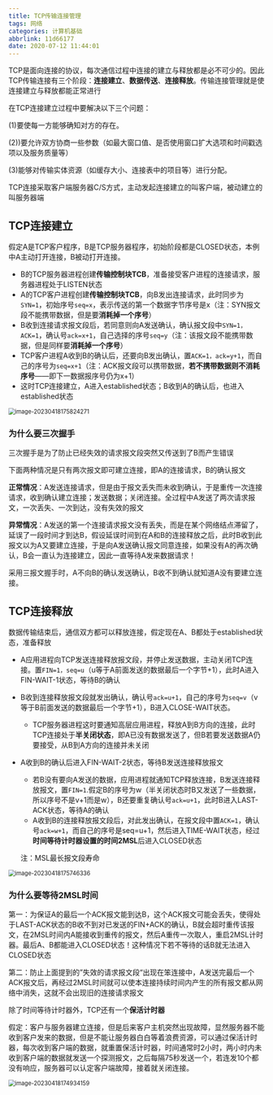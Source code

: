 ```yaml
---
title: TCP传输连接管理
tags: 网络
categories: 计算机基础
abbrlink: 11d66177
date: 2020-07-12 11:44:01
---
```


TCP是面向连接的协议，每次通信过程中连接的建立与释放都是必不可少的。因此TCP传输连接有三个阶段：**连接建立**、**数据传送**、**连接释放**。传输连接管理就是使连接建立与释放都能正常进行

在TCP连接建立过程中要解决以下三个问题：

(1)要使每一方能够确知对方的存在。

(2))要允许双方协商一些参数（如最大窗口值、是否使用窗口扩大选项和时间戳选项以及服务质量等）

(3)能够对传输实体资源（如缓存大小、连接表中的项目等）进行分配。

TCP连接采取客户端服务器C/S方式，主动发起连接建立的叫客户端，被动建立的叫服务器端

<!--more-->



## TCP连接建立

假定A是TCP客户程序，B是TCP服务器程序，初始阶段都是CLOSED状态，本例中A主动打开连接，B被动打开连接。

- B的TCP服务器进程创建**传输控制块TCB**，准备接受客户进程的连接请求，服务器进程处于LISTEN状态
- A的TCP客户进程创建**传输控制块TCB**，向B发出连接请求，此时同步为`SYN=1`，初始序号`seq=x`，表示传送的第一个数据字节序号是x（注：SYN报文段不能携带数据，但是要**消耗掉一个序号**）
- B收到连接请求报文段后，若同意则向A发送确认，确认报文段中`SYN=1，ACK=1`，确认号`ack=x+1`，自己选择的序号`seq=y`（注：该报文段不能携带数据，但是同样要**消耗掉一个序号**）
- TCP客户进程A收到B的确认后，还要向B发出确认，置`ACK=1，ack=y+1`，而自己的序号为`seq=x+1`（注：ACK报文段可以携带数据，**若不携带数据则不消耗序号**——即下一数据报序号仍为x+1）
- 这时TCP连接建立，A进入established状态；B收到A的确认后，也进入established状态

<img src="https://jihulab.com/Leslie61/imagelake/-/raw/main/pictures/2023/04/image-20230418175824271.png" alt="image-20230418175824271" style="zoom:80%;" />



### 为什么要三次握手

三次握手是为了防止已经失效的请求报文段突然又传送到了B而产生错误

下面两种情况是只有两次报文即可建立连接，即A的连接请求，B的确认报文

**正常情况**：A发送连接请求，但是由于报文丢失而未收到确认，于是重传一次连接请求，收到确认建立连接；发送数据；关闭连接。全过程中A发送了两次请求报文，一次丢失、一次到达，没有失效的报文

**异常情况**：A发送的第一个连接请求报文没有丢失，而是在某个网络结点滞留了，延误了一段时间才到达B，假设延误时间到在A和B的连接释放之后，此时B收到此报文以为A又要建立连接，于是向A发送确认报文同意连接，如果没有A的再次确认，B会一直认为连接建立，因此一直等待A发来数据请求！

采用三报文握手时，A不向B的确认发送确认，B收不到确认就知道A没有要建立连接。



## TCP连接释放

数据传输结束后，通信双方都可以释放连接，假定现在A、B都处于established状态，准备释放

- A应用进程向TCP发送连接释放报文段，并停止发送数据，主动关闭TCP连接。置`FIN=1，seq=u`（u等于A前面发送的数据最后一个字节+1），此时A进入FIN-WAIT-1状态，等待B的确认

- B收到连接释放报文段就发出确认，确认号`ack=u+1`，自己的序号为`seq=v`（v等于B前面发送的数据最后一个字节+1），B进入CLOSE-WAIT状态。

  - TCP服务器进程这时要通知高层应用进程，释放A到B方向的连接，此时TCP连接处于**半关闭状态**，即A已没有数据发送了，但B若要发送数据A仍要接受，从B到A方向的连接并未关闭

- A收到B的确认后进入FIN-WAIT-2状态，等待B发送连接释放报文

  - 若B没有要向A发送的数据，应用进程就通知TCP释放连接，B发送连接释放报文，置`FIN=1`.假定B的序号为w（半关闭状态时B又发送了一些数据，所以序号不是v+1而是w），B还要重复确认号`ack=u+1`，此时B进入LAST-ACK状态，等待A的确认
  - A收到B的连接释放报文段后，对此发出确认，在报文段中置`ACK=1`，确认号`ack=w+1`，而自己的序号是seq=u+1，然后进入TIME-WAIT状态，经过**时间等待计时器设置的时间2MSL**后进入CLOSED状态

  注：MSL最长报文段寿命

<img src="https://jihulab.com/Leslie61/imagelake/-/raw/main/pictures/2023/04/image-20230418175746336.png" alt="image-20230418175746336" style="zoom:80%;" />



### 为什么要等待2MSL时间

第一：为保证A的最后一个ACK报文能到达B，这个ACK报文可能会丢失，使得处于LAST-ACK状态的B收不到对已发送的FIN+ACK的确认，B就会超时重传该报文，在2MSL时间内A能接收到重传的报文，然后A重传一次取人，重启2MSL计时器。最后A、B都能进入CLOSED状态！这种情况下若不等待的话B就无法进入CLOSED状态

第二：防止上面提到的”失效的请求报文段“出现在笨连接中，A发送完最后一个ACK报文后，再经过2MSL时间就可以使本连接持续时间内产生的所有报文都从网络中消失，这就不会出现旧的连接请求报文



除了时间等待计时器外，TCP还有一个**保活计时器**

假定：客户与服务器建立连接，但是后来客户主机突然出现故障，显然服务器不能收到客户发来的数据，但是不能让服务器白白等着浪费资源，可以通过保活计时器，每次收到客户端的数据，就重置保活计时器，时间通常时2小时，两小时内未收到客户端的数据就发送一个探测报文，之后每隔75秒发送一个，若连发10个都没有响应，服务器可以认定客户端故障，接着就关闭连接。

<img src="https://jihulab.com/Leslie61/imagelake/-/raw/main/pictures/2023/04/image-20230418174934159.png" alt="image-20230418174934159" style="zoom:80%;" />







